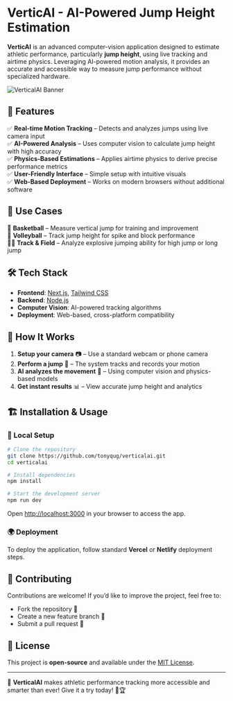 # VerticAI - AI-Powered Jump Height Estimation

**VerticAI** is an advanced computer-vision application designed to estimate athletic performance, particularly **jump height**, using live tracking and airtime physics. Leveraging AI-powered motion analysis, it provides an accurate and accessible way to measure jump performance without specialized hardware.

![VerticalAI Banner](![image](https://github.com/user-attachments/assets/6b1515b9-3aba-4d41-9078-5d4c0861e1e2)
) <!-- Add an image or GIF showcasing the app -->

## 🚀 Features

✅ **Real-time Motion Tracking** – Detects and analyzes jumps using live camera input  
✅ **AI-Powered Analysis** – Uses computer vision to calculate jump height with high accuracy  
✅ **Physics-Based Estimations** – Applies airtime physics to derive precise performance metrics  
✅ **User-Friendly Interface** – Simple setup with intuitive visuals  
✅ **Web-Based Deployment** – Works on modern browsers without additional software  

## 🎯 Use Cases

🏀 **Basketball** – Measure vertical jump for training and improvement  
🏐 **Volleyball** – Track jump height for spike and block performance  
🏃‍♂️ **Track & Field** – Analyze explosive jumping ability for high jump or long jump  

## 🛠️ Tech Stack

- **Frontend**: [Next.js](https://nextjs.org/), [Tailwind CSS](https://tailwindcss.com/)
- **Backend**: [Node.js](https://nodejs.org/)
- **Computer Vision**: AI-powered tracking algorithms
- **Deployment**: Web-based, cross-platform compatibility

## 📸 How It Works

1. **Setup your camera** 📷 – Use a standard webcam or phone camera  
2. **Perform a jump** 🏃 – The system tracks and records your motion  
3. **AI analyzes the movement** 🧠 – Using computer vision and physics-based models  
4. **Get instant results** 📊 – View accurate jump height and analytics  

## 🏗 Installation & Usage

### 🔧 Local Setup

```sh
# Clone the repository
git clone https://github.com/tonyqug/verticalai.git
cd verticalai

# Install dependencies
npm install

# Start the development server
npm run dev
```

Open [http://localhost:3000](http://localhost:3000) in your browser to access the app.

### 🌍 Deployment

To deploy the application, follow standard **Vercel** or **Netlify** deployment steps.

## 📢 Contributing

Contributions are welcome! If you’d like to improve the project, feel free to:
- Fork the repository 🍴
- Create a new feature branch 🌱
- Submit a pull request 🔄

## 📜 License

This project is **open-source** and available under the [MIT License](LICENSE).

---

🚀 **VerticalAI** makes athletic performance tracking more accessible and smarter than ever! Give it a try today! 🎯🏆
